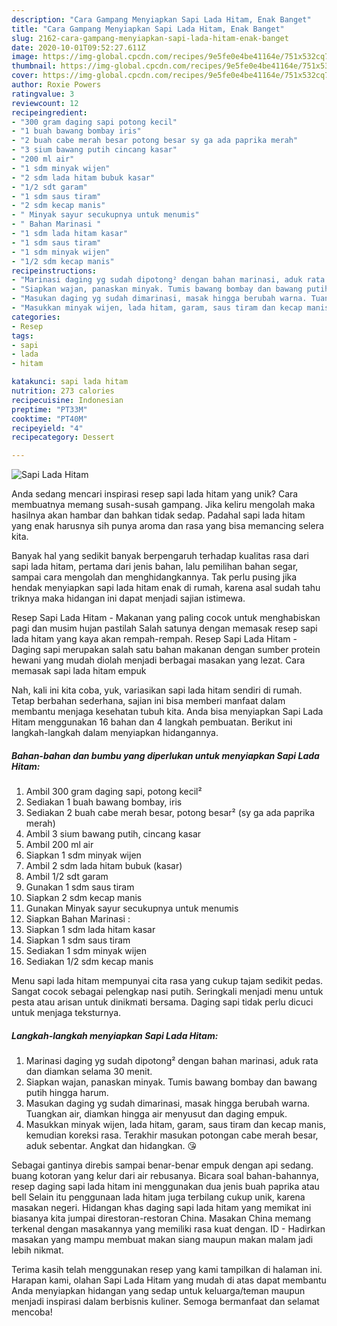 ```yaml
---
description: "Cara Gampang Menyiapkan Sapi Lada Hitam, Enak Banget"
title: "Cara Gampang Menyiapkan Sapi Lada Hitam, Enak Banget"
slug: 2162-cara-gampang-menyiapkan-sapi-lada-hitam-enak-banget
date: 2020-10-01T09:52:27.611Z
image: https://img-global.cpcdn.com/recipes/9e5fe0e4be41164e/751x532cq70/sapi-lada-hitam-foto-resep-utama.jpg
thumbnail: https://img-global.cpcdn.com/recipes/9e5fe0e4be41164e/751x532cq70/sapi-lada-hitam-foto-resep-utama.jpg
cover: https://img-global.cpcdn.com/recipes/9e5fe0e4be41164e/751x532cq70/sapi-lada-hitam-foto-resep-utama.jpg
author: Roxie Powers
ratingvalue: 3
reviewcount: 12
recipeingredient:
- "300 gram daging sapi potong kecil"
- "1 buah bawang bombay iris"
- "2 buah cabe merah besar potong besar sy ga ada paprika merah"
- "3 sium bawang putih cincang kasar"
- "200 ml air"
- "1 sdm minyak wijen"
- "2 sdm lada hitam bubuk kasar"
- "1/2 sdt garam"
- "1 sdm saus tiram"
- "2 sdm kecap manis"
- " Minyak sayur secukupnya untuk menumis"
- " Bahan Marinasi "
- "1 sdm lada hitam kasar"
- "1 sdm saus tiram"
- "1 sdm minyak wijen"
- "1/2 sdm kecap manis"
recipeinstructions:
- "Marinasi daging yg sudah dipotong² dengan bahan marinasi, aduk rata dan diamkan selama 30 menit."
- "Siapkan wajan, panaskan minyak. Tumis bawang bombay dan bawang putih hingga harum."
- "Masukan daging yg sudah dimarinasi, masak hingga berubah warna. Tuangkan air, diamkan hingga air menyusut dan daging empuk."
- "Masukkan minyak wijen, lada hitam, garam, saus tiram dan kecap manis, kemudian koreksi rasa. Terakhir masukan potongan cabe merah besar, aduk sebentar. Angkat dan hidangkan. 😘"
categories:
- Resep
tags:
- sapi
- lada
- hitam

katakunci: sapi lada hitam 
nutrition: 273 calories
recipecuisine: Indonesian
preptime: "PT33M"
cooktime: "PT40M"
recipeyield: "4"
recipecategory: Dessert

---
```



![Sapi Lada Hitam](https://img-global.cpcdn.com/recipes/9e5fe0e4be41164e/751x532cq70/sapi-lada-hitam-foto-resep-utama.jpg)

Anda sedang mencari inspirasi resep sapi lada hitam yang unik? Cara membuatnya memang susah-susah gampang. Jika keliru mengolah maka hasilnya akan hambar dan bahkan tidak sedap. Padahal sapi lada hitam yang enak harusnya sih punya aroma dan rasa yang bisa memancing selera kita.

Banyak hal yang sedikit banyak berpengaruh terhadap kualitas rasa dari sapi lada hitam, pertama dari jenis bahan, lalu pemilihan bahan segar, sampai cara mengolah dan menghidangkannya. Tak perlu pusing jika hendak menyiapkan sapi lada hitam enak di rumah, karena asal sudah tahu triknya maka hidangan ini dapat menjadi sajian istimewa.

Resep Sapi Lada Hitam - Makanan yang paling cocok untuk menghabiskan pagi dan musim hujan pastilah Salah satunya dengan memasak resep sapi lada hitam yang kaya akan rempah-rempah. Resep Sapi Lada Hitam - Daging sapi merupakan salah satu bahan makanan dengan sumber protein hewani yang mudah diolah menjadi berbagai masakan yang lezat. Cara memasak sapi lada hitam empuk


Nah, kali ini kita coba, yuk, variasikan sapi lada hitam sendiri di rumah. Tetap berbahan sederhana, sajian ini bisa memberi manfaat dalam membantu menjaga kesehatan tubuh kita. Anda bisa menyiapkan Sapi Lada Hitam menggunakan 16 bahan dan 4 langkah pembuatan. Berikut ini langkah-langkah dalam menyiapkan hidangannya.

<!--inarticleads1-->

##### Bahan-bahan dan bumbu yang diperlukan untuk menyiapkan Sapi Lada Hitam:

1. Ambil 300 gram daging sapi, potong kecil²
1. Sediakan 1 buah bawang bombay, iris
1. Sediakan 2 buah cabe merah besar, potong besar² (sy ga ada paprika merah)
1. Ambil 3 sium bawang putih, cincang kasar
1. Ambil 200 ml air
1. Siapkan 1 sdm minyak wijen
1. Ambil 2 sdm lada hitam bubuk (kasar)
1. Ambil 1/2 sdt garam
1. Gunakan 1 sdm saus tiram
1. Siapkan 2 sdm kecap manis
1. Gunakan  Minyak sayur secukupnya untuk menumis
1. Siapkan  Bahan Marinasi :
1. Siapkan 1 sdm lada hitam kasar
1. Siapkan 1 sdm saus tiram
1. Sediakan 1 sdm minyak wijen
1. Sediakan 1/2 sdm kecap manis


Menu sapi lada hitam mempunyai cita rasa yang cukup tajam sedikit pedas. Sangat cocok sebagai pelengkap nasi putih. Seringkali menjadi menu untuk pesta atau arisan untuk dinikmati bersama. Daging sapi tidak perlu dicuci untuk menjaga teksturnya. 

<!--inarticleads2-->

##### Langkah-langkah menyiapkan Sapi Lada Hitam:

1. Marinasi daging yg sudah dipotong² dengan bahan marinasi, aduk rata dan diamkan selama 30 menit.
1. Siapkan wajan, panaskan minyak. Tumis bawang bombay dan bawang putih hingga harum.
1. Masukan daging yg sudah dimarinasi, masak hingga berubah warna. Tuangkan air, diamkan hingga air menyusut dan daging empuk.
1. Masukkan minyak wijen, lada hitam, garam, saus tiram dan kecap manis, kemudian koreksi rasa. Terakhir masukan potongan cabe merah besar, aduk sebentar. Angkat dan hidangkan. 😘


Sebagai gantinya direbis sampai benar-benar empuk dengan api sedang. buang kotoran yang kelur dari air rebusanya. Bicara soal bahan-bahannya, resep daging sapi lada hitam ini menggunakan dua jenis buah paprika atau bell Selain itu penggunaan lada hitam juga terbilang cukup unik, karena masakan negeri. Hidangan khas daging sapi lada hitam yang memikat ini biasanya kita jumpai direstoran-restoran China. Masakan China memang terkenal dengan masakannya yang memiliki rasa kuat dengan. ID - Hadirkan masakan yang mampu membuat makan siang maupun makan malam jadi lebih nikmat. 

Terima kasih telah menggunakan resep yang kami tampilkan di halaman ini. Harapan kami, olahan Sapi Lada Hitam yang mudah di atas dapat membantu Anda menyiapkan hidangan yang sedap untuk keluarga/teman maupun menjadi inspirasi dalam berbisnis kuliner. Semoga bermanfaat dan selamat mencoba!
